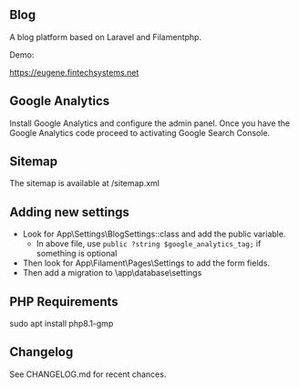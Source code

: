 ## Blog

A blog platform based on Laravel and Filamentphp.

Demo:

https://eugene.fintechsystems.net

## Google Analytics

Install Google Analytics and configure the admin panel. Once you have the Google Analytics code proceed to activating Google Search Console.

## Sitemap

The sitemap is available at /sitemap.xml

## Adding new settings

- Look for App\Settings\BlogSettings::class and add the public variable.
    - In above file, use `public ?string $google_analytics_tag;` if something is optional
- Then look for App\Filament\Pages\Settings to add the form fields.
- Then add a migration to \app\database\settings

## PHP Requirements

sudo apt install php8.1-gmp

## Changelog

See CHANGELOG.md for recent chances.
